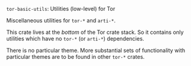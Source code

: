 `tor-basic-utils`: Utilities (low-level) for Tor

Miscellaneous utilities for `tor-*` and `arti-*`.

This crate lives at the *bottom* of the Tor crate stack.
So it contains only utilities which have no `tor-*` (or `arti-*`) dependencies.

There is no particular theme.
More substantial sets of functionality with particular themes
are to be found in other `tor-*` crates.
